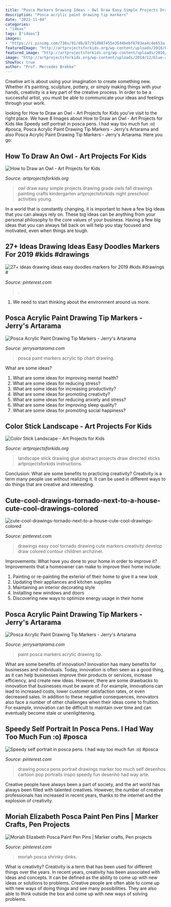 ```yaml
---
title: "Posca Markers Drawing Ideas ~ Owl Draw Easy Simple Projects Drawing Grade Owls Fall Drawings Painting Crafts Kindergarten Artprojectsforkids Night Preschool Activities Young"
description: "Posca acrylic paint drawing tip markers"
date: "2022-11-04"
categories:
- "ideas"
tags: ["ideas"]
images:
- "https://i.pinimg.com/736x/91/d8/87/91d887455e3544bebf6783ea4c4e653a.jpg"
featuredImage: "http://artprojectsforkids.org/wp-content/uploads/2016/08/Easy-Owl-700.jpg"
featured_image: "http://artprojectsforkids.org/wp-content/uploads/2016/08/Easy-Owl-700.jpg"
image: "http://artprojectsforkids.org/wp-content/uploads/2014/12/Glue-and-Color-Sticks.jpg"
ShowToc: true
author: "Prof. Mercedes Brekke"
---
```



Creative art is about using your imagination to create something new. Whether it’s painting, sculpture, pottery, or simply making things with your hands, creativity is a key part of the creative process. In order to be a successful artist, you must be able to communicate your ideas and feelings through your work.

	

		
looking for How to Draw an Owl - Art Projects for Kids you've visit to the right place. We have 8 Images about How to Draw an Owl - Art Projects for Kids like Speedy self portrait in posca pens. I had way too much fun :o) #posca, Posca Acrylic Paint Drawing Tip Markers - Jerry&#039;s Artarama and also Posca Acrylic Paint Drawing Tip Markers - Jerry&#039;s Artarama. Here you go:
		
    
## How To Draw An Owl - Art Projects For Kids

<img loading=lazy src="http://artprojectsforkids.org/wp-content/uploads/2016/08/Easy-Owl-700.jpg" onerror="this.onerror=null;this.src='https://tse2.mm.bing.net/th?id=OIP.QoXjQ4DCZWvCzh5xmjl95QHaJo&amp;pid=15.1';" alt="How to Draw an Owl - Art Projects for Kids">

_Source: artprojectsforkids.org_

>owl draw easy simple projects drawing grade owls fall drawings painting crafts kindergarten artprojectsforkids night preschool activities young. 

	

In a world that is constantly changing, it is important to have a few big ideas that you can always rely on. These big ideas can be anything from your personal philosophy to the core values of your business. Having a few big ideas that you can always fall back on will help you stay focused and motivated, even when things are tough.

    
## 27+ Ideas Drawing Ideas Easy Doodles Markers For 2019 #kids #drawings #

<img loading=lazy src="https://i.pinimg.com/736x/ae/2c/6b/ae2c6ba5a2044cf8f9bb880e9f9672a2.jpg" onerror="this.onerror=null;this.src='https://tse4.mm.bing.net/th?id=OIP.Rwe3ty4FdLjS_uWwi2_bQgAAAA&amp;pid=15.1';" alt="27+ ideas drawing ideas easy doodles markers for 2019 #kids #drawings #">

_Source: pinterest.com_

>. 

	

1. We need to start thinking about the environment around us more.

    
## Posca Acrylic Paint Drawing Tip Markers - Jerry&#039;s Artarama

<img loading=lazy src="https://www.jerrysartarama.com/media/catalog/product/cache/1/image/1200x/040ec09b1e35df139433887a97daa66f/p/o/posca-acrylic-paint-markers-color-chart.1616696582.jpg" onerror="this.onerror=null;this.src='https://tse2.mm.bing.net/th?id=OIP.brNBIDcW4c_In48WdyF2KwHaHa&amp;pid=15.1';" alt="Posca Acrylic Paint Drawing Tip Markers - Jerry&#039;s Artarama">

_Source: jerrysartarama.com_

>posca paint markers acrylic tip chart drawing. 

	

What are some ideas?
1. What are some ideas for improving mental health? 
2. What are some ideas for reducing stress? 
3. What are some ideas for increasing productivity? 
4. What are some ideas for promoting creativity?
5. What are some ideas for reducing anxiety and stress? 
6. What are some ideas for improving sleep quality?
7. What are some ideas for promoting social happiness?

    
## Color Stick Landscape - Art Projects For Kids

<img loading=lazy src="http://artprojectsforkids.org/wp-content/uploads/2014/12/Glue-and-Color-Sticks.jpg" onerror="this.onerror=null;this.src='https://tse3.mm.bing.net/th?id=OIP.YbpB4pZ99AmZi9Y9BKp39wHaJb&amp;pid=15.1';" alt="Color Stick Landscape - Art Projects for Kids">

_Source: artprojectsforkids.org_

>landscape stick drawing glue abstract projects draw directed sticks artprojectsforkids instructions. 

	

Conclusion: What are some benefits to practicing creativity?
Creativity is a term many people use without realizing it. It can be used in different ways to do things that are creative and interesting.

    
## Cute-cool-drawings-tornado-next-to-a-house-cute-cool-drawings-colored

<img loading=lazy src="https://i.pinimg.com/736x/85/d7/40/85d74007ee5b5b28cb9c109ee3145027.jpg" onerror="this.onerror=null;this.src='https://tse2.mm.bing.net/th?id=OIP.WrXlspv4mWwbyfEvGiEzdAHaEK&amp;pid=15.1';" alt="cute-cool-drawings-tornado-next-to-a-house-cute-cool-drawings-colored">

_Source: pinterest.com_

>drawings easy cool tornado drawing cute markers creativity develop draw colored contour children archziner. 

	

Improvements: What have you done to your home in order to improve it?
Improvements that a homeowner can make to improve their home include: 
1. Painting or re-painting the exterior of their home to give it a new look 
2. Updating their appliances and kitchen supplies 
3. Maintaining an interior decorating style 
4. Installing new windows and doors 
5. Discovering new ways to optimize energy usage in their home 

    
## Posca Acrylic Paint Drawing Tip Markers - Jerry&#039;s Artarama

<img loading=lazy src="https://www.jerrysartarama.com/media/catalog/product/cache/1/image/1200x/040ec09b1e35df139433887a97daa66f/p/o/posca-paint-markers-floral-lauxia-designs-beauty.1616696583.jpg" onerror="this.onerror=null;this.src='https://tse1.mm.bing.net/th?id=OIP.q51qsJxnagXuKwq2eVkROAHaHa&amp;pid=15.1';" alt="Posca Acrylic Paint Drawing Tip Markers - Jerry&#039;s Artarama">

_Source: jerrysartarama.com_

>paint posca markers acrylic drawing tip. 

	

What are some benefits of innovation?
Innovation has many benefits for businesses and individuals. Today, innovation is often seen as a good thing, as it can help businesses improve their products or services, increase efficiency, and create new ideas. However, there are some drawbacks to innovation that businesses must be aware of. For example, innovations can lead to increased costs, lower customer satisfaction rates, or even decreased sales. In addition to these negative consequences, innovators also face a number of other challenges when their ideas come to fruition. For example, innovation can be difficult to maintain over time and can eventually become stale or unenlightening.

    
## Speedy Self Portrait In Posca Pens. I Had Way Too Much Fun :o) #posca

<img loading=lazy src="https://i.pinimg.com/736x/91/d8/87/91d887455e3544bebf6783ea4c4e653a.jpg" onerror="this.onerror=null;this.src='https://tse1.mm.bing.net/th?id=OIP.SL6JoXHDK8xo5c4QU2D2TwHaHa&amp;pid=15.1';" alt="Speedy self portrait in posca pens. I had way too much fun :o) #posca">

_Source: pinterest.com_

>drawing posca pens portrait drawings marker too much self desenhos cartoon pop portraits inspo speedy fun desenho had way arte. 

	

Creative people have always been a part of society, and the art world has always been filled with talented creatives. However, the number of creative professionals has increased in recent years, thanks to the internet and the explosion of creativity.

    
## Moriah Elizabeth Posca Paint Pen Pins | Marker Crafts, Pen Projects

<img loading=lazy src="https://i.pinimg.com/736x/00/a3/dc/00a3dc94db2f78d49fe3e5884eef2e63.jpg" onerror="this.onerror=null;this.src='https://tse4.mm.bing.net/th?id=OIP.zEly3iGjvZjG1Qst3UgAUAHaDa&amp;pid=15.1';" alt="Moriah Elizabeth Posca Paint Pen Pins | Marker crafts, Pen projects">

_Source: pinterest.com_

>moriah posca shrinky dinks. 

	

What is creativity?
Creativity is a term that has been used for different things over the years. In recent years, creativity has been associated with ideas and concepts. It can be defined as the ability to come up with new ideas or solutions to problems. Creative people are often able to come up with new ways of doing things and see many possibilities. They are also able to think outside the box and come up with new ways of solving problems.

